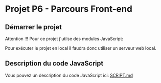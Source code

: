 # Projet P6 - Parcours Front-end

## Démarrer le projet

Attention !!! Pour ce projet j'utilse des modules JavaScript:

Pour exécuter le projet en local il faudra donc utiliser un serveur web local.

## Description du code JavaScript

Vous pouvez un description du code JavaScript ici: [SCRIPT.md](/SCRIPTS.md)